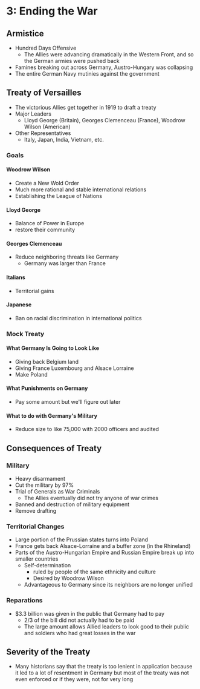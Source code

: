 # 3: Ending the War

## Armistice
* Hundred Days Offensive
	* The Allies were advancing dramatically in the Western Front, and so the German armies were pushed back
* Famines breaking out across Germany, Austro-Hungary was collapsing
* The entire German Navy mutinies against the government

## Treaty of Versailles
* The victorious Allies get together in 1919 to draft a treaty
* Major Leaders
	* Lloyd George (Britain), Georges Clemenceau (France), Woodrow Wilson (American)
* Other Representatives
	* Italy, Japan, India, Vietnam, etc.

### Goals 
#### Woodrow Wilson
* Create a New Wold Order
* Much more rational and stable international relations
* Establishing the League of Nations

#### Lloyd George
* Balance of Power in Europe
* restore their community

#### Georges Clemenceau
* Reduce neighboring threats like Germany
	* Germany was larger than France

#### Italians
* Territorial gains

#### Japanese
* Ban on racial discrimination in international politics

### Mock Treaty 
#### What Germany Is Going to Look Like
* Giving back Belgium land
* Giving France Luxembourg and Alsace Lorraine
* Make Poland

#### What Punishments on Germany
* Pay some amount but we'll figure out later

#### What to do with Germany's Military
* Reduce size to like 75,000 with 2000 officers and audited


## Consequences of Treaty
### Military
* Heavy disarmament
* Cut the military by 97%
* Trial of Generals as War Criminals
	* The Allies eventually did not try anyone of war crimes
* Banned and destruction of military equipment
* Remove drafting

### Territorial Changes
* Large portion of the Prussian states turns into Poland
* France gets back Alsace-Lorraine and a buffer zone (in the Rhineland)
* Parts of the Austro-Hungarian Empire and Russian Empire break up into smaller countries
	* Self-determination
		* ruled by people of the same ethnicity and culture
		* Desired by Woodrow Wilson
	* Advantageous to Germany since its neighbors are no longer unified

### Reparations
* $3.3 billion was given in the public that Germany had to pay 
	* 2/3 of the bill did not actually had to be paid
	* The large amount allows Allied leaders to look good to their public and soldiers who had great losses in the war

## Severity of the Treaty
* Many historians say that the treaty is too lenient in application because it led to a lot of resentment in Germany but most of the treaty was not even enforced or if they were, not for very long